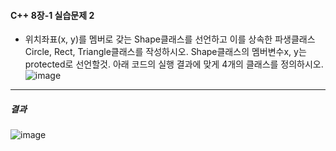 #### C++ 8장-1 실습문제 2
* 위치좌표(x, y)를 멤버로 갖는 Shape클래스를 선언하고 이를 상속한 파생클래스 Circle, Rect, Triangle클래스를 작성하시오. 
Shape클래스의 멤버변수x, y는 protected로 선언할것. 아래 코드의 실행 결과에 맞게 4개의 클래스를 정의하시오.
![image](https://github.com/user-attachments/assets/457680a4-e65e-44e5-994d-05513630a89a)
---
##### 결과
![image](https://github.com/user-attachments/assets/2d3e381d-08d4-4950-ad2e-6783634fbb5f)
